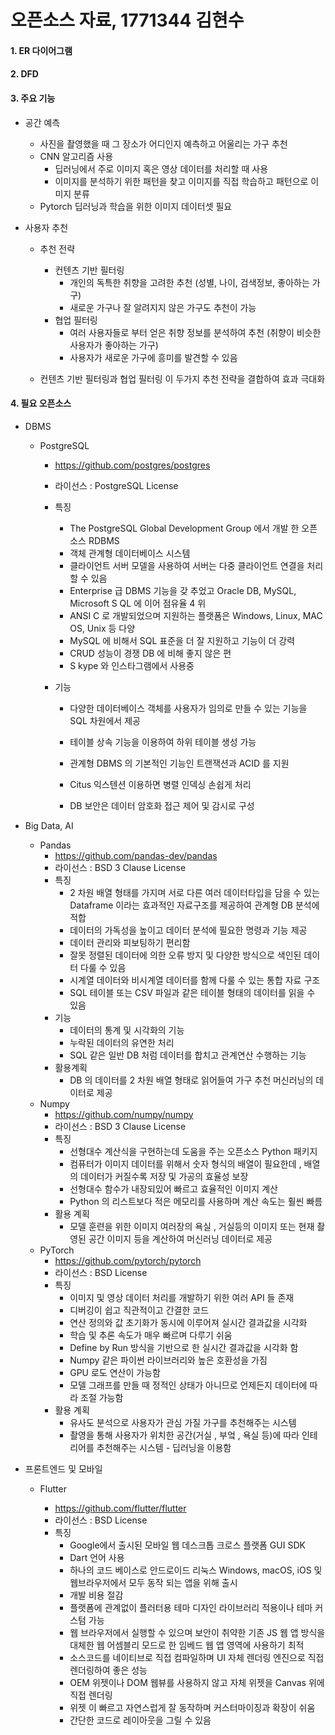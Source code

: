 # 오픈소스 자료, 1771344 김현수

#### 1. ER 다이어그램



#### 2. DFD



#### 3. 주요 기능

* 공간 예측

  * 사진을 촬영했을 때 그 장소가 어디인지 예측하고 어울리는 가구 추천
  * CNN 알고리즘 사용
    * 딥러닝에서 주로 이미지 혹은 영상 데이터를 처리할 때 사용
    * 이미지를 분석하기 위한 패턴을 찾고 이미지를 직접 학습하고 패턴으로 이미지 분류
  * Pytorch 딥러닝과 학습을 위한 이미지 데이터셋 필요

* 사용자 추천

  * 추천 전략

    * 컨텐츠 기반 필터링
      * 개인의 독특한 취향을 고려한 추천 (성별, 나이, 검색정보, 좋아하는 가구)
      * 새로운 가구나 잘 알려지지 않은 가구도 추천이 가능
    * 협업 필터링
      * 여러 사용자들로 부터 얻은 취향 정보를 분석하여 추천 (취향이 비슷한 사용자가 좋아하는 가구)
      * 사용자가 새로운 가구에 흥미를 발견할 수 있음

  * 컨텐츠 기반 필터링과 협업 필터링 이 두가지 추천 전략을 결합하여 효과 극대화

    

#### 4. 필요 오픈소스

* DBMS

  * PostgreSQL

    * https://github.com/postgres/postgres

    * 라이선스 : PostgreSQL License

    * 특징 

      * The PostgreSQL Global Development Group 에서 개발 한 오픈 소스 RDBMS
      * 객체 관계형 데이터베이스 시스템
      * 클라이언트 서버 모델을 사용하여 서버는 다중 클라이언트 연결을 처리할 수 있음
      * Enterprise 급 DBMS 기능을 갖 추었고 Oracle DB, MySQL, Microsoft S QL 에 이어 점유율 4 위
      * ANSI C 로 개발되었으며 지원하는 플랫폼은 Windows, Linux, MAC OS, Unix 등 다양
      * MySQL 에 비해서 SQL 표준을 더 잘 지원하고 기능이 더 강력
      * CRUD 성능이 경쟁 DB 에 비해 좋지 않은 편
      * S kype 와 인스타그램에서 사용중

    * 기능

      * 다양한 데이터베이스 객체를 사용자가 임의로 만들 수 있는 기능을 SQL 차원에서 제공

      * 테이블 상속 기능을 이용하여 하위 테이블 생성 가능

      * 관계형 DBMS 의 기본적인 기능인 트랜잭션과 ACID 를 지원

      * Citus 익스텐션 이용하면 병렬 인덱싱 손쉽게 처리

      * DB 보안은 데이터 암호화 접근 제어 및 감시로 구성

        

* Big Data, AI
  * Pandas
    * https://github.com/pandas-dev/pandas
    * 라이선스 : BSD 3 Clause License
    * 특징
      * 2 차원 배열 형태를 가지며 서로 다른 여러 데이터타입을 담을 수 있는 Dataframe 이라는 효과적인 자료구조를 제공하여 관계형 DB 분석에 적합
      * 데이터의 가독성을 높이고 데이터 분석에 필요한 명령과 기능 제공
      * 데이터 관리와 피보팅하기 편리함
      * 잘못 정렬된 데이터에 의한 오류 방지 및 다양한 방식으로 색인된 데이터 다룰 수 있음
      * 시계열 데이터와 비시계열 데이터를 함께 다룰 수 있는 통합 자료 구조
      * SQL 테이블 또는 CSV 파일과 같은 테이블 형태의 데이터를 읽을 수 있음
    * 기능
      * 데이터의 통계 및 시각화의 기능
      * 누락된 데이터의 유연한 처리
      * SQL 같은 일반 DB 처럼 데이터를 합치고 관계연산 수행하는 기능
    * 활용계획
      * DB 의 데이터를 2 차원 배열 형태로 읽어들여 가구 추천 머신러닝의 데이터로 제공
  * Numpy
    * https://github.com/numpy/numpy
    * 라이선스 : BSD 3 Clause License
    * 특징
      * 선형대수 계산식을 구현하는데 도움을 주는 오픈소스 Python 패키지
      * 컴퓨터가 이미지 데이터를 위해서 숫자 형식의 배열이 필요한데 , 배열의 데이터가 커질수록 저장 및 가공의 효율성 보장
      * 선형대수 함수가 내장되있어 빠르고 효율적인 이미지 계산
      * Python 의 리스트보다 적은 메모리를 사용하며 계산 속도는 훨씬 빠름
    * 활용 계획
      * 모델 훈련을 위한 이미지 여러장의 욕실 , 거실등의 이미지 또는 현재 촬영된 공간 이미지 등을 계산하여 머신러닝 데이터로 제공
  * PyTorch
    * https://github.com/pytorch/pytorch
    * 라이선스 : BSD License
    * 특징
      * 이미지 및 영상 데이터 처리를 개발하기 위한 여러 API 들 존재
      *  디버깅이 쉽고 직관적이고 간결한 코드
      * 연산 정의와 값 초기화가 동시에 이루어져 실시간 결과값을 시각화
      * 학습 및 추론 속도가 매우 빠르며 다루기 쉬움
      * Define by Run 방식을 기반으로 한 실시간 결과값을 시각화 함
      * Numpy 같은 파이썬 라이브러리와 높은 호환성을 가짐
      * GPU 로도 연산이 가능함
      * 모델 그래프를 만들 때 정적인 상태가 아니므로 언제든지 데이터에 따라 조절 가능함
    * 활용 계획
      * 유사도 분석으로 사용자가 관심 가질 가구를 추천해주는 시스템
      * 촬영을 통해 사용자가 위치한 공간(거실 , 부엌 , 욕실 등)에 따라 인테리어를 추천해주는 시스템 - 딥러닝을 이용함



* 프론트엔드 및 모바일

  * Flutter

    * https://github.com/flutter/flutter
    * 라이선스 : BSD License
    * 특징
      * Google에서 출시된 모바일 웹 데스크톱 크로스 플랫폼 GUI SDK
      * Dart 언어 사용
      * 하나의 코드 베이스로 안드로이드 리눅스 Windows, macOS, iOS 및 웹브라우저에서 모두 동작
        되는 앱을 위해 출시
      * 개발 비용 절감
      * 플랫폼에 관계없이 플러터용 테마 디자인 라이브러리 적용이나 테마 커스텀 가능
      * 웹 브라우저에서 실행할 수 있으며 보안이 취약한 기존 JS 웹 앱 방식을 대체한 웹 어셈블리
        모드로 한 임베드 웹 앱 영역에 사용하기 최적
      * 소스코드를 네이티브로 직접 컴파일하며 UI 자체 렌더링 엔진으로 직접 렌더링하여 좋은 성능
      * OEM 위젯이나 DOM 웹뷰를 사용하지 않고 자체 위젯을 Canvas 위에 직접 렌더링
      * 위젯 이 빠르고 자연스럽게 잘 동작하며 커스터마이징과 확장이 쉬움
      * 간단한 코드로 레이아웃을 그릴 수 있음

    